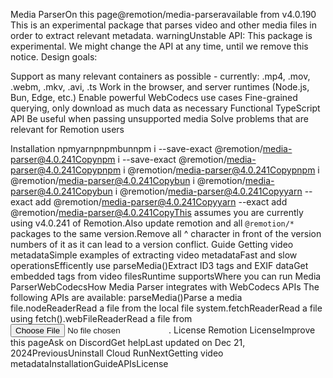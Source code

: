 Media ParserOn this page@remotion/media-parseravailable from v4.0.190
This is an experimental package that parses video and other media files in order to extract relevant metadata.
warningUnstable API: This package is experimental. We might change the API at any time, until we remove this notice.
Design goals:

Support as many relevant containers as possible - currently: .mp4, .mov, .webm, .mkv, .avi, .ts
Work in the browser, and server runtimes (Node.js, Bun, Edge, etc.)
Enable powerful WebCodecs use cases
Fine-grained querying, only download as much data as necessary
Functional TypeScript API
Be useful when passing unsupported media
Solve problems that are relevant for Remotion users

Installation​
npmyarnpnpmbunnpm i --save-exact @remotion/media-parser@4.0.241Copynpm i --save-exact @remotion/media-parser@4.0.241Copypnpm i @remotion/media-parser@4.0.241Copypnpm i @remotion/media-parser@4.0.241Copybun i @remotion/media-parser@4.0.241Copybun i @remotion/media-parser@4.0.241Copyyarn --exact add @remotion/media-parser@4.0.241Copyyarn --exact add @remotion/media-parser@4.0.241CopyThis assumes you are currently using v4.0.241 of Remotion.Also update remotion and all `@remotion/*` packages to the same version.Remove all ^ character in front of the version numbers of it as it can lead to a version conflict.
Guide​
Getting video metadataSimple examples of extracting video metadataFast and slow operationsEfficently use parseMedia()Extract ID3 tags and EXIF dataGet embedded tags from video filesRuntime supportsWhere you can run Media ParserWebCodecsHow Media Parser integrates with WebCodecs
APIs​
The following APIs are available:
parseMedia()Parse a media file.nodeReaderRead a file from the local file system.fetchReaderRead a file using fetch().webFileReaderRead a file from <input type="file">.
License​
Remotion LicenseImprove this pageAsk on DiscordGet helpLast updated on Dec 21, 2024PreviousUninstall Cloud RunNextGetting video metadataInstallationGuideAPIsLicense